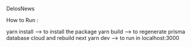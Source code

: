DelosNews

How to Run :

yarn install --> to install the package
yarn build --> to regenerate prisma database cloud and rebuild next
yarn dev --> to run in localhost:3000

